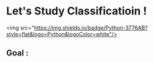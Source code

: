 # Let's Study Classificatioin !
<img src="https://img.shields.io/badge/Python-3776AB?style=flat&logo=Python&logoColor=white"/>

## Goal : 
